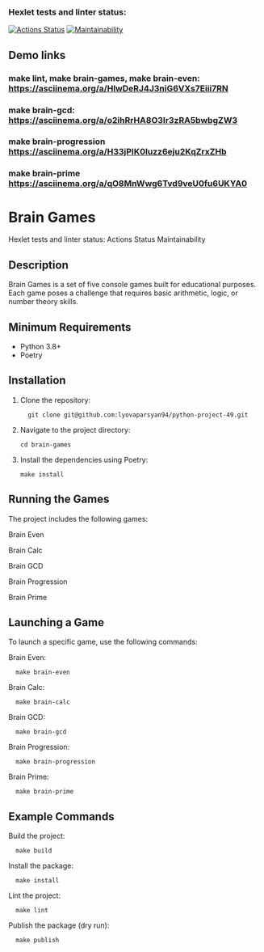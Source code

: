 ### Hexlet tests and linter status:
[![Actions Status](https://github.com/lyovaparsyan94/python-project-49/actions/workflows/hexlet-check.yml/badge.svg)](https://github.com/lyovaparsyan94/python-project-49/actions)
[![Maintainability](https://api.codeclimate.com/v1/badges/84bf161038a06bd52b1f/maintainability)](https://codeclimate.com/github/lyovaparsyan94/python-project-49/maintainability)


## Demo links

### make lint, make brain-games, make brain-even: https://asciinema.org/a/HlwDeRJ4J3niG6VXs7Eiii7RN
### make brain-gcd: https://asciinema.org/a/o2ihRrHA8O3Ir3zRA5bwbgZW3
### make brain-progression https://asciinema.org/a/H33jPIK0Iuzz6eju2KqZrxZHb
### make brain-prime https://asciinema.org/a/qO8MnWwg6Tvd9veU0fu6UKYA0

# Brain Games

Hexlet tests and linter status:
Actions Status Maintainability

## Description
Brain Games is a set of five console games built for educational purposes. Each game poses a challenge that requires basic arithmetic, logic, or number theory skills.

## Minimum Requirements
- Python 3.8+
- Poetry

## Installation
1. Clone the repository:
   
         git clone git@github.com:lyovaparsyan94/python-project-49.git

3. Navigate to the project directory:

       cd brain-games

3. Install the dependencies using Poetry:

       make install

## Running the Games
The project includes the following games:

Brain Even

Brain Calc

Brain GCD

Brain Progression

Brain Prime

## Launching a Game
To launch a specific game, use the following commands:

Brain Even:

      make brain-even

Brain Calc:

      make brain-calc

Brain GCD:
      
      make brain-gcd

Brain Progression:

      make brain-progression

Brain Prime:

      make brain-prime

## Example Commands
Build the project:

      make build

Install the package:

      make install

Lint the project:

      make lint

Publish the package (dry run):

      make publish